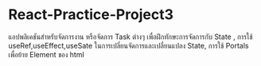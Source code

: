 # React-Practice-Project3
แอปพลิเคชันสำหรับจัดการงาน หรือจัดการ Task ต่างๆ เพื่อฝึกทักษะการจัดการกับ State , การใช้ useRef,useEffect,useSate ในการเปลี่ยนจัดการและเปลี่ยนแปลง State, การใช้ Portals เพื่อย้าย Element ของ html
